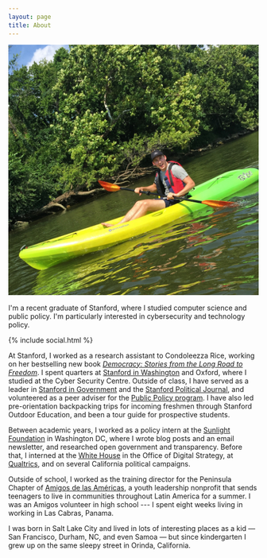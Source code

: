 ```yaml
---
layout: page
title: About
---
```


<img class="img-responsive col-sm-5 pull-right" src="/images/kayak.jpg" alt="Kayaking on the Potomac"/>

I'm a recent graduate of Stanford, where I studied computer science and public policy. I'm particularly interested in cybersecurity and technology policy.

<div class="btn-group-vertical pull-left" style="margin-right: 15px; margin-top: 12px;">
{% include social.html %}
</div>

At Stanford, I worked as a research assistant to Condoleezza Rice, working on her bestselling new book <a href="https://www.nytimes.com/2017/05/03/books/review/democracy-stories-long-road-to-freedom-condoleezza-rice.html"><i>Democracy: Stories from the Long Road to Freedom</i></a>. I spent quarters at <a href="https://siw.stanford.edu">Stanford in Washington</a> and Oxford, where I studied at the Cyber Security Centre. Outside of class, I have served as a leader in <a href="https://sig.stanford.edu">Stanford in Government</a> and the <a href="http://www.stanfordpolitics.com">Stanford Political Journal</a>, and volunteered as a peer adviser for the <a href="https://publicpolicy.stanford.edu">Public Policy program</a>. I have also led pre-orientation backpacking trips for incoming freshmen through Stanford Outdoor Education, and been a tour guide for prospective students.

Between academic years, I worked as a policy intern at the <a href="https://www.sunlightfoundation.com">Sunlight Foundation</a> in Washington DC, where I wrote blog posts and an email newsletter, and researched open government and transparency. Before that, I interned at the <a href="http://www.whitehouse.gov">White House</a> in the Office of Digital Strategy, at <a href="http://www.qualtrics.com">Qualtrics</a>, and on several California political campaigns.

Outside of school, I worked as the training director for the Peninsula Chapter of <a href="http://www.amigosinternational.org">Amigos de las Américas</a>, a youth leadership nonprofit that sends teenagers to live in communities throughout Latin America for a summer. I was an Amigos volunteer in high school --- I spent eight weeks living in working in Las Cabras, Panama.

I was born in Salt Lake City and lived in lots of interesting places as a kid — San Francisco, Durham, NC, and even Samoa — but since kindergarten I grew up on the same sleepy street in Orinda, California.
